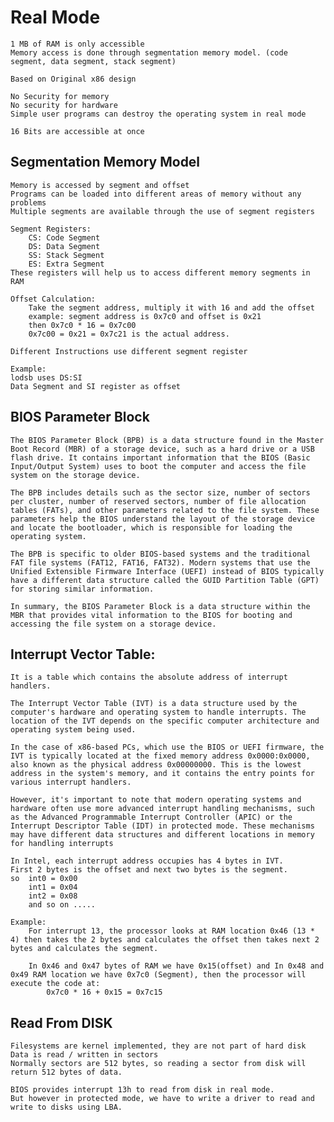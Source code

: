 # Real Mode

    1 MB of RAM is only accessible
    Memory access is done through segmentation memory model. (code segment, data segment, stack segment)

    Based on Original x86 design

    No Security for memory
    No security for hardware
    Simple user programs can destroy the operating system in real mode

    16 Bits are accessible at once
    
## Segmentation Memory Model

    Memory is accessed by segment and offset
    Programs can be loaded into different areas of memory without any problems
    Multiple segments are available through the use of segment registers

    Segment Registers:
        CS: Code Segment
        DS: Data Segment
        SS: Stack Segment
        ES: Extra Segment
    These registers will help us to access different memory segments in RAM

    Offset Calculation:
        Take the segment address, multiply it with 16 and add the offset
        example: segment address is 0x7c0 and offset is 0x21
        then 0x7c0 * 16 = 0x7c00
        0x7c00 = 0x21 = 0x7c21 is the actual address.

    Different Instructions use different segment register

    Example:
    lodsb uses DS:SI
    Data Segment and SI register as offset

## BIOS Parameter Block

    The BIOS Parameter Block (BPB) is a data structure found in the Master Boot Record (MBR) of a storage device, such as a hard drive or a USB flash drive. It contains important information that the BIOS (Basic Input/Output System) uses to boot the computer and access the file system on the storage device.

    The BPB includes details such as the sector size, number of sectors per cluster, number of reserved sectors, number of file allocation tables (FATs), and other parameters related to the file system. These parameters help the BIOS understand the layout of the storage device and locate the bootloader, which is responsible for loading the operating system.

    The BPB is specific to older BIOS-based systems and the traditional FAT file systems (FAT12, FAT16, FAT32). Modern systems that use the Unified Extensible Firmware Interface (UEFI) instead of BIOS typically have a different data structure called the GUID Partition Table (GPT) for storing similar information.

    In summary, the BIOS Parameter Block is a data structure within the MBR that provides vital information to the BIOS for booting and accessing the file system on a storage device.

## Interrupt Vector Table:

    It is a table which contains the absolute address of interrupt handlers.

    The Interrupt Vector Table (IVT) is a data structure used by the computer's hardware and operating system to handle interrupts. The location of the IVT depends on the specific computer architecture and operating system being used.

    In the case of x86-based PCs, which use the BIOS or UEFI firmware, the IVT is typically located at the fixed memory address 0x0000:0x0000, also known as the physical address 0x00000000. This is the lowest address in the system's memory, and it contains the entry points for various interrupt handlers.

    However, it's important to note that modern operating systems and hardware often use more advanced interrupt handling mechanisms, such as the Advanced Programmable Interrupt Controller (APIC) or the Interrupt Descriptor Table (IDT) in protected mode. These mechanisms may have different data structures and different locations in memory for handling interrupts
    
    In Intel, each interrupt address occupies has 4 bytes in IVT.
    First 2 bytes is the offset and next two bytes is the segment.
    so  int0 = 0x00
        int1 = 0x04
        int2 = 0x08
        and so on .....

    Example:
        For interrupt 13, the processor looks at RAM location 0x46 (13 * 4) then takes the 2 bytes and calculates the offset then takes next 2 bytes and calculates the segment.

        In 0x46 and 0x47 bytes of RAM we have 0x15(offset) and In 0x48 and 0x49 RAM location we have 0x7c0 (Segment), then the processor will execute the code at:
            0x7c0 * 16 + 0x15 = 0x7c15

## Read From DISK

    Filesystems are kernel implemented, they are not part of hard disk
    Data is read / written in sectors
    Normally sectors are 512 bytes, so reading a sector from disk will return 512 bytes of data.

    BIOS provides interrupt 13h to read from disk in real mode.
    But however in protected mode, we have to write a driver to read and write to disks using LBA.

